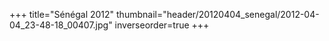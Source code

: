 +++
title="Sénégal 2012"
thumbnail="header/20120404_senegal/2012-04-04_23-48-18_00407.jpg"
inverseorder=true
+++
